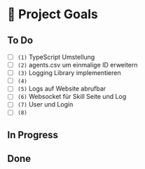 # 🚀 Project Goals

## To Do

- [ ] `(1)` TypeScript Umstellung
- [ ] `(2)` agents.csv um einmalige ID erweitern
- [ ] `(3)` Logging Library implementieren
- [ ] `(4)`
- [ ] `(5)` Logs auf Website abrufbar
- [ ] `(6)` Websocket für Skill Seite und Log
- [ ] `(7)` User und Login
- [ ] `(8)`

## In Progress

## Done

